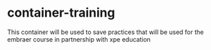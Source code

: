 # container-training
This container will be used to save practices that will be used for the embraer course in partnership with xpe education
